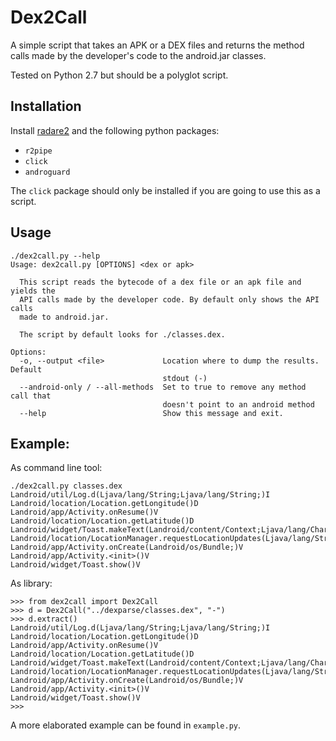 # Dex2Call

A simple script that takes an APK or a DEX files and returns the method calls made by the developer's code to the android.jar classes.

Tested on Python 2.7 but should be a polyglot script.

## Installation

Install [radare2](https://github.com/radare/radare2) and the following python packages:

- `r2pipe`
- `click`
- `androguard`

The `click` package should only be installed if you are going to use this as a script.

## Usage

    ./dex2call.py --help
    Usage: dex2call.py [OPTIONS] <dex or apk>
    
      This script reads the bytecode of a dex file or an apk file and yields the
      API calls made by the developer code. By default only shows the API calls
      made to android.jar.
    
      The script by default looks for ./classes.dex.
    
    Options:
      -o, --output <file>             Location where to dump the results. Default
                                      stdout (-)
      --android-only / --all-methods  Set to true to remove any method call that
                                      doesn't point to an android method
      --help                          Show this message and exit.

## Example:

As command line tool:

    ./dex2call.py classes.dex
	Landroid/util/Log.d(Ljava/lang/String;Ljava/lang/String;)I
    Landroid/location/Location.getLongitude()D
    Landroid/app/Activity.onResume()V
    Landroid/location/Location.getLatitude()D
    Landroid/widget/Toast.makeText(Landroid/content/Context;Ljava/lang/CharSequence;I)Landroid/widget/Toast;
    Landroid/location/LocationManager.requestLocationUpdates(Ljava/lang/String;JFLandroid/location/LocationListener;)V
    Landroid/app/Activity.onCreate(Landroid/os/Bundle;)V
    Landroid/app/Activity.<init>()V
    Landroid/widget/Toast.show()V

As library:

	>>> from dex2call import Dex2Call
	>>> d = Dex2Call("../dexparse/classes.dex", "-")
	>>> d.extract()
	Landroid/util/Log.d(Ljava/lang/String;Ljava/lang/String;)I
	Landroid/location/Location.getLongitude()D
	Landroid/app/Activity.onResume()V
	Landroid/location/Location.getLatitude()D
	Landroid/widget/Toast.makeText(Landroid/content/Context;Ljava/lang/CharSequence;I)Landroid/widget/Toast;
	Landroid/location/LocationManager.requestLocationUpdates(Ljava/lang/String;JFLandroid/location/LocationListener;)V
	Landroid/app/Activity.onCreate(Landroid/os/Bundle;)V
	Landroid/app/Activity.<init>()V
	Landroid/widget/Toast.show()V
	>>>

A more elaborated example can be found in `example.py`.
